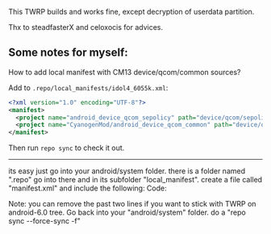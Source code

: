 This TWRP builds and works fine, except decryption of userdata partition.

Thx to steadfasterX and celoxocis for advices.

Some notes for myself:
----------------------

How to add local manifest with CM13 device/qcom/common sources?

Add to `.repo/local_manifests/idol4_6055k.xml`:

```xml
<?xml version="1.0" encoding="UTF-8"?>
<manifest>
  <project name="android_device_qcom_sepolicy" path="device/qcom/sepolicy" remote="omnirom" revision="android-6.0" />
  <project name="CyanogenMod/android_device_qcom_common" path="device/qcom/common" remote="github" revision="cm-13.0" />
</manifest>
```

Then run `repo sync` to check it out.


---

its easy just go into your android/system folder. there is a folder named ".repo" go into there and in its subfolder "local_manifest".
create a file called "manifest.xml" and include the following:
Code:

<?xml version="1.0" encoding="UTF-8"?>
<manifest>
 <remote  name="CyanogenMod"
           fetch="https://github.com/CyanogenMod" />
  <project path="device/qcom/common" name="android_device_qcom_common" remote="CyanogenMod" revision="cm-13.0"/>
  <remove-project path="bootable/recovery" name="android_bootable_recovery" remote="omnirom" revision="android-6.0" groups="pdk-cw-fs"/>
  <project path="bootable/recovery" name="android_bootable_recovery" remote="omnirom" revision="android-7.0" groups="pdk-cw-fs"/>
</manifest>

Note: you can remove the past two lines if you want to stick with TWRP on android-6.0 tree.
Go back into your "android/system" folder. do a "repo sync --force-sync -f"
